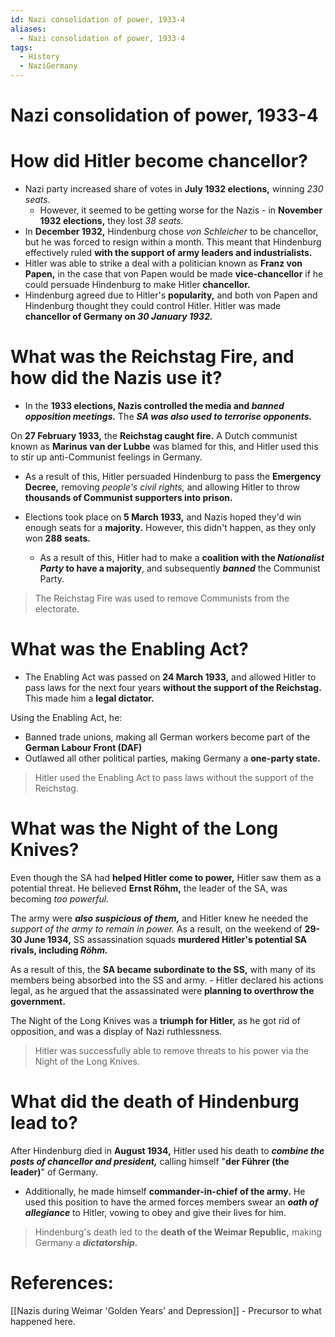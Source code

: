 ```yaml
---
id: Nazi consolidation of power, 1933-4
aliases:
  - Nazi consolidation of power, 1933-4
tags:
  - History
  - NaziGermany
---
```


# Nazi consolidation of power, 1933-4

# How did Hitler become chancellor?

- Nazi party increased share of votes in **July 1932 elections,** winning *230 seats.*
	- However, it seemed to be getting worse for the Nazis - in **November 1932 elections,** they lost *38 seats.* 
- In **December 1932,** Hindenburg chose *von Schleicher* to be chancellor, but he was forced to resign within a month. This meant that Hindenburg effectively ruled **with the support of army leaders and industrialists.** 
- Hitler was able to strike a deal with a politician known as **Franz von Papen,** in the case that von Papen would be made **vice-chancellor** if he could persuade Hindenburg to make Hitler **chancellor.** 
- Hindenburg agreed due to Hitler's **popularity,** and both von Papen and Hindenburg thought they could control Hitler. Hitler was made **chancellor of Germany on *30 January 1932.*** 

# What was the **Reichstag Fire,** and how did the Nazis use it?

- In the **1933 elections, Nazis controlled the media and *banned opposition meetings.*** The ***SA was also used to terrorise opponents.*** 

On **27 February 1933,** the **Reichstag caught fire.** A Dutch communist known as **Marinus van der Lubbe** was blamed for this, and Hitler used this to stir up anti-Communist feelings in Germany.

- As a result of this, Hitler persuaded Hindenburg to pass the **Emergency Decree,** removing *people's civil rights,* and allowing Hitler to throw **thousands of Communist supporters into prison.** 

- Elections took place on **5 March 1933,** and Nazis hoped they'd win enough seats for a **majority.** However, this didn't happen, as they only won **288 seats.**
    - As a result of this, Hitler had to make a **coalition with the *Nationalist Party* to have a majority**, and subsequently ***banned*** the Communist Party.

> The Reichstag Fire was used to remove Communists from the electorate.

# What was the **Enabling Act?** 

- The Enabling Act was passed on **24 March 1933,** and allowed Hitler to pass laws for the next four years **without the support of the Reichstag.** This made him a **legal dictator.** 

Using the Enabling Act, he:

- Banned trade unions, making all German workers become part of the **German Labour Front (DAF)** 
- Outlawed all other political parties, making Germany a **one-party state.** 

> Hitler used the Enabling Act to pass laws without the support of the Reichstag.
# What was the **Night of the Long Knives?** 

Even though the SA had **helped Hitler come to power,** Hitler saw them as a potential threat. He believed **Ernst Röhm,** the leader of the SA, was becoming *too powerful.* 

The army were ***also suspicious of them,*** and Hitler knew he needed the *support of the army to remain in power.* As a result, on the weekend of **29-30 June 1934,** SS assassination squads **murdered Hitler's potential SA rivals, including *Röhm.*** 

As a result of this, the **SA became subordinate to the SS,** with many of its members being absorbed into the SS and army.
    - Hitler declared his actions legal, as he argued that the assassinated were **planning to overthrow the government.** 

The Night of the Long Knives was a **triumph for Hitler,** as he got rid of opposition, and was a display of Nazi ruthlessness.

> Hitler was successfully able to remove threats to his power via the Night of the Long Knives.

# What did the death of Hindenburg lead to?

After Hindenburg died in **August 1934,** Hitler used his death to ***combine the posts of chancellor and president,*** calling himself "**der Führer (the leader)**" of Germany.

- Additionally, he made himself **commander-in-chief of the army.** He used this position to have the armed forces members swear an ***oath of allegiance*** to Hitler, vowing to obey and give their lives for him.

> Hindenburg's death led to the **death of the Weimar Republic,** making Germany a ***dictatorship.*** 

# References:

[[Nazis during Weimar 'Golden Years' and Depression]] - Precursor to what happened here.
